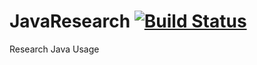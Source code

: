 # JavaResearch [![Build Status](https://travis-ci.org/xiayy860612/JavaResearch.svg?branch=master)](https://travis-ci.org/xiayy860612/JavaResearch)

Research Java Usage

